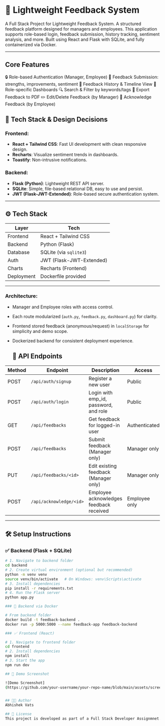 # 🚀 Lightweight Feedback System

A Full Stack Project for Lightweight Feedback System.
A structured feedback platform designed for managers and employees. 
This application supports role-based login, feedback submission, history tracking, sentiment analysis, and more.
Built using React and Flask with SQLite, and fully containerized via Docker.

---
## Core Features

🔒 Role-based Authentication (Manager, Employee)
📝 Feedback Submission: strengths, improvements, sentiment
📃 Feedback History & Timeline View
🧭 Role-specific Dashboards
🔍 Search & Filter by keywords/tags
🧾 Export Feedback to PDF
✏️ Edit/Delete Feedback (by Manager)
👀 Acknowledge Feedback (by Employee)


## 🧰 Tech Stack & Design Decisions

### Frontend:
- **React + Tailwind CSS**: Fast UI development with clean responsive design.
- **Recharts**: Visualize sentiment trends in dashboards.
- **Toastify**: Non-intrusive notifications.

### Backend:
- **Flask (Python)**: Lightweight REST API server.
- **SQLite**: Simple, file-based relational DB, easy to use and persist.
- **JWT (Flask-JWT-Extended)**: Role-based secure authentication system.

---
## ⚙️ Tech Stack

| Layer      | Tech                      |
|------------|---------------------------|
| Frontend   | React + Tailwind CSS      |
| Backend    | Python (Flask)            |
| Database   | SQLite (via `sqlite3`)    |
| Auth       | JWT (Flask-JWT-Extended)  |
| Charts     | Recharts (Frontend)       |
| Deployment | Dockerfile provided       |

---

### Architecture:
- Manager and Employee roles with access control.
- Each route modularized (`auth.py`, `feedback.py`, `dashboard.py`) for clarity.
- Frontend stored feedback (anonymous/request) in `localStorage` for simplicity and demo scope.
- Dockerized backend for consistent deployment experience.

  ## 📡 API Endpoints

| Method | Endpoint               | Description                                  | Access        |
|--------|------------------------|----------------------------------------------|---------------|
| POST   | `/api/auth/signup`     | Register a new user                          | Public        |
| POST   | `/api/auth/login`      | Login with emp_id, password, and role        | Public        |
| GET    | `/api/feedbacks`       | Get feedback for logged-in user              | Authenticated |
| POST   | `/api/feedbacks`       | Submit feedback (Manager only)               | Manager only  |
| PUT    | `/api/feedbacks/<id>`  | Edit existing feedback (Manager only)        | Manager only  |
| POST   | `/api/acknowledge/<id>`| Employee acknowledges feedback received      | Employee only |

---

## 🛠️ Setup Instructions

### ✅ Backend (Flask + SQLite)
```bash
# 1. Navigate to backend folder
cd backend
# 2. Create virtual environment (optional but recommended)
python -m venv venv
source venv/bin/activate   # On Windows: venv\Scripts\activate
# 3. Install dependencies
pip install -r requirements.txt
# 4. Run the Flask server
python app.py

### 🐳 Backend via Docker

# From backend folder
docker build -t feedback-backend .
docker run -p 5000:5000 --name feedback-app feedback-backend

### ✅ Frontend (React)

# 1. Navigate to frontend folder
cd frontend
# 2. Install dependencies
npm install
# 3. Start the app
npm run dev

## 📸 Demo Screenshot

![Demo Screenshot]
(https://github.com/your-username/your-repo-name/blob/main/assets/screenshot.png)


## 👨‍💻 Author
Abhishek Vats

## 📄 License
This project is developed as part of a Full Stack Developer Assignmnet.


